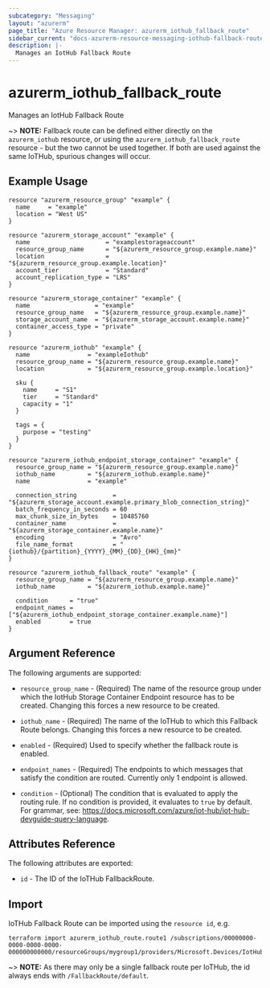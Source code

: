 ```yaml
---
subcategory: "Messaging"
layout: "azurerm"
page_title: "Azure Resource Manager: azurerm_iothub_fallback_route"
sidebar_current: "docs-azurerm-resource-messaging-iothub-fallback-route-x"
description: |-
  Manages an IotHub Fallback Route
---
```


# azurerm_iothub_fallback_route

Manages an IotHub Fallback Route

~> **NOTE:** Fallback route can be defined either directly on the `azurerm_iothub` resource, or using the `azurerm_iothub_fallback_route` resource - but the two cannot be used together. If both are used against the same IoTHub, spurious changes will occur.

## Example Usage

```hcl
resource "azurerm_resource_group" "example" {
  name     = "example"
  location = "West US"
}

resource "azurerm_storage_account" "example" {
  name                     = "examplestorageaccount"
  resource_group_name      = "${azurerm_resource_group.example.name}"
  location                 = "${azurerm_resource_group.example.location}"
  account_tier             = "Standard"
  account_replication_type = "LRS"
}

resource "azurerm_storage_container" "example" {
  name                  = "example"
  resource_group_name   = "${azurerm_resource_group.example.name}"
  storage_account_name  = "${azurerm_storage_account.example.name}"
  container_access_type = "private"
}

resource "azurerm_iothub" "example" {
  name                = "exampleIothub"
  resource_group_name = "${azurerm_resource_group.example.name}"
  location            = "${azurerm_resource_group.example.location}"

  sku {
    name     = "S1"
    tier     = "Standard"
    capacity = "1"
  }

  tags = {
    purpose = "testing"
  }
}

resource "azurerm_iothub_endpoint_storage_container" "example" {
  resource_group_name = "${azurerm_resource_group.example.name}"
  iothub_name         = "${azurerm_iothub.example.name}"
  name                = "example"

  connection_string          = "${azurerm_storage_account.example.primary_blob_connection_string}"
  batch_frequency_in_seconds = 60
  max_chunk_size_in_bytes    = 10485760
  container_name             = "${azurerm_storage_container.example.name}"
  encoding                   = "Avro"
  file_name_format           = "{iothub}/{partition}_{YYYY}_{MM}_{DD}_{HH}_{mm}"
}

resource "azurerm_iothub_fallback_route" "example" {
  resource_group_name = "${azurerm_resource_group.example.name}"
  iothub_name         = "${azurerm_iothub.example.name}"

  condition      = "true"
  endpoint_names = ["${azurerm_iothub_endpoint_storage_container.example.name}"]
  enabled        = true
}

```

## Argument Reference

The following arguments are supported:

* `resource_group_name` - (Required) The name of the resource group under which the IotHub Storage Container Endpoint resource has to be created. Changing this forces a new resource to be created.

* `iothub_name` - (Required) The name of the IoTHub to which this Fallback Route belongs. Changing this forces a new resource to be created.

* `enabled` - (Required) Used to specify whether the fallback route is enabled.

* `endpoint_names` - (Required) The endpoints to which messages that satisfy the condition are routed. Currently only 1 endpoint is allowed.

* `condition` - (Optional) The condition that is evaluated to apply the routing rule. If no condition is provided, it evaluates to `true` by default. For grammar, see: https://docs.microsoft.com/azure/iot-hub/iot-hub-devguide-query-language.

## Attributes Reference

The following attributes are exported:

* `id` - The ID of the IoTHub FallbackRoute.

## Import

IoTHub Fallback Route can be imported using the `resource id`, e.g.

```shell
terraform import azurerm_iothub_route.route1 /subscriptions/00000000-0000-0000-0000-000000000000/resourceGroups/mygroup1/providers/Microsoft.Devices/IotHubs/hub1/FallbackRoute/default
```
~> **NOTE:** As there may only be a single fallback route per IoTHub, the id always ends with `/FallbackRoute/default`.
